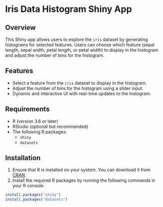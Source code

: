 # Iris Data Histogram Shiny App

## Overview

This Shiny app allows users to explore the `iris` dataset by generating histograms for selected features. Users can choose which feature (sepal length, sepal width, petal length, or petal width) to display in the histogram and adjust the number of bins for the histogram.

## Features

- Select a feature from the `iris` dataset to display in the histogram.
- Adjust the number of bins for the histogram using a slider input.
- Dynamic and interactive UI with real-time updates to the histogram.

## Requirements

- R (version 3.6 or later)
- RStudio (optional but recommended)
- The following R packages:
  - `shiny`
  - `datasets`

## Installation

1. Ensure that R is installed on your system. You can download it from [CRAN](https://cran.r-project.org/).
2. Install the required R packages by running the following commands in your R console:

```R
install.packages("shiny")
install.packages("datasets")
